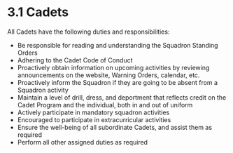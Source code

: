 # 3.1 Cadets

All Cadets have the following duties and responsibilities:

* Be responsible for reading and understanding the Squadron Standing Orders
* Adhering to the Cadet Code of Conduct
* Proactively obtain information on upcoming activities by reviewing announcements on the website, Warning Orders, calendar, etc.
* Proactively inform the Squadron if they are going to be absent from a Squadron activity
* Maintain a level of drill, dress, and deportment that reflects credit on the Cadet Program and the individual, both in and out of uniform
* Actively participate in mandatory squadron activities
* Encouraged to participate in extracurricular activities
* Ensure the well-being of all subordinate Cadets, and assist them as required
* Perform all other assigned duties as required

